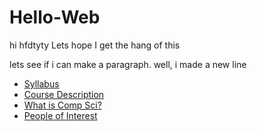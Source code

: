 # Hello-Web
hi
hfdtyty
Lets hope I get the hang of this
                
                
                
lets see if i can make a paragraph.  well, i made a new line
* [Syllabus](https://forehgra001.github.io/Hello-Web/syllabus)
* [Course Description](https://forehgra001.github.io/Hello-Web/coursedescription)
* [What is Comp Sci?](https://forehgra001.github.io/Hello-Web/whatiscompsci)
* [People of Interest](https://forehgra001.github.io/Hello-Web/peopleofinterest)
